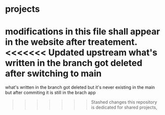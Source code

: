 # projects
modifications in this file shall appear in the website after treatement.
<<<<<<< Updated upstream
what's written in the branch got deleted after switching to main
=======
what's written in the branch  got deleted but it's never existing in the main but after commiting it is still in the brach app
>>>>>>> Stashed changes
 this repository is dedicated for shared projects, 
